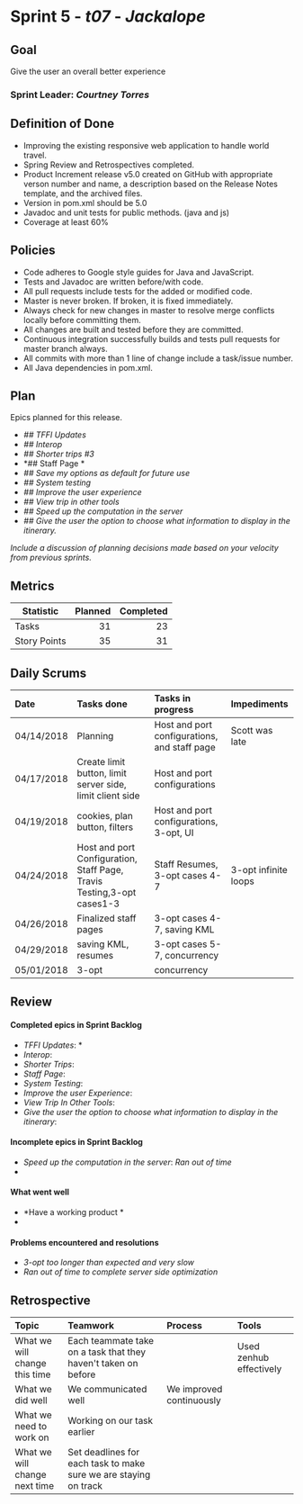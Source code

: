 # Sprint 5 - *t07* - *Jackalope*

## Goal
Give the user an overall better experience
### 
### Sprint Leader: *Courtney Torres*

## Definition of Done
* Improving the existing responsive web application to handle world travel.
* Spring Review and Retrospectives completed.
* Product Increment release v5.0 created on GitHub with appropriate verson number and name, a description based on the Release Notes template, and the archived files.
* Version in pom.xml should be <version>5.0</version>
* Javadoc and unit tests for public methods. (java and js)
* Coverage at least 60%

## Policies

* Code adheres to Google style guides for Java and JavaScript.
* Tests and Javadoc are written before/with code.  
* All pull requests include tests for the added or modified code.
* Master is never broken.  If broken, it is fixed immediately.
* Always check for new changes in master to resolve merge conflicts locally before committing them.
* All changes are built and tested before they are committed.
* Continuous integration successfully builds and tests pull requests for master branch always.
* All commits with more than 1 line of change include a task/issue number.
* All Java dependencies in pom.xml.

## Plan

Epics planned for this release.

* *## TFFI Updates*
* *## Interop*
* *## Shorter trips #3*
* *## Staff Page *
* *## Save my options as default for future use*
* *## System testing*
* *## Improve the user experience*
* *## View trip in other tools*
* *## Speed up the computation in the server*
* *## Give the user the option to choose what information to display in the itinerary.*

*Include a discussion of planning decisions made based on your velocity from previous sprints.*

## Metrics

Statistic | Planned | Completed
--- | ---: | ---:
Tasks |  31  | 23
Story Points |  35  |  31

## Daily Scrums

Date | Tasks done  | Tasks in progress | Impediments 
:--- | :--- | :--- | :--- 
 04/14/2018|  Planning| Host and port configurations, and staff page| Scott was late
 04/17/2018|Create limit button, limit server side, limit client side| Host and port configurations| 
 04/19/2018| cookies, plan button, filters | Host and port configurations, 3-opt, UI| 
 04/24/2018| Host and port Configuration, Staff Page, Travis Testing,3-opt cases1-3| Staff Resumes, 3-opt cases 4-7 | 3-opt infinite loops
 04/26/2018| Finalized staff pages| 3-opt cases 4-7, saving KML  | 
 04/29/2018| saving KML, resumes | 3-opt cases 5-7, concurrency| 
 05/01/2018| 3-opt | concurrency| 
## Review

#### Completed epics in Sprint Backlog 
* *TFFI Updates*:  *
* *Interop*:
* *Shorter Trips*:
* *Staff Page*:
* *System Testing*:
* *Improve the user Experience*:
* *View Trip In Other Tools*:
* *Give the user the option to choose what information to display in the itinerary*:

#### Incomplete epics in Sprint Backlog 
* *Speed up the computation in the server*: *Ran out of time*
*

#### What went well
* *Have a working product *
*

#### Problems encountered and resolutions
* *3-opt too longer than expected and very slow*
* *Ran out of time to complete server side optimization*

## Retrospective

Topic | Teamwork | Process | Tools
:--- | :--- | :--- | :---
What we will change this time |Each teammate take on a task that they haven't taken on before  |  | Used zenhub effectively
What we did well | We communicated well |We improved continuously  | 
What we need to work on | Working on our task earlier |  |
What we will change next time | Set deadlines for each task to make sure we are staying on track   |  | 
